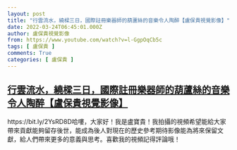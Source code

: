 ```yaml
---
layout: post
title: "行雲流水，繞樑三日，國際註冊樂器師的葫蘆絲的音樂令人陶醉【盧保貴視覺影像】"
date: 2022-03-24T06:45:01.000Z
author: 盧保貴視覺影像
from: https://www.youtube.com/watch?v=l-GgpOqCb5c
tags: [ 盧保貴 ]
comments: True
categories: [ 盧保貴 ]
---
```

<!--1648104301000-->
[行雲流水，繞樑三日，國際註冊樂器師的葫蘆絲的音樂令人陶醉【盧保貴視覺影像】](https://www.youtube.com/watch?v=l-GgpOqCb5c)
------

<div>
https://bit.ly/2YsRD8D哈嘍，大家好！我是盧寶貴！我拍攝的視頻希望能給大家帶來貢獻能夠留存後世，能成為後人對現在的歷史參考期待影像能為將來保留文獻，給人們帶來更多的意義與思考。喜歡我的視頻記得評論哦！
</div>
